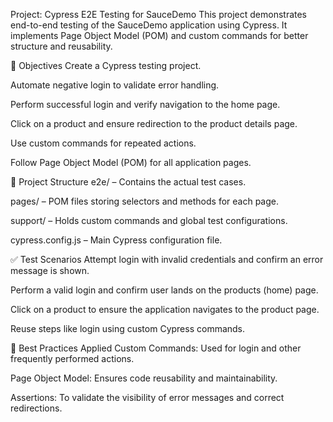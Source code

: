 Project: Cypress E2E Testing for SauceDemo
This project demonstrates end-to-end testing of the SauceDemo application using Cypress. It implements Page Object Model (POM) and custom commands for better structure and reusability.

🔧 Objectives
Create a Cypress testing project.

Automate negative login to validate error handling.

Perform successful login and verify navigation to the home page.

Click on a product and ensure redirection to the product details page.

Use custom commands for repeated actions.

Follow Page Object Model (POM) for all application pages.

📁 Project Structure
e2e/ – Contains the actual test cases.

pages/ – POM files storing selectors and methods for each page.

support/ – Holds custom commands and global test configurations.

cypress.config.js – Main Cypress configuration file.

✅ Test Scenarios
Attempt login with invalid credentials and confirm an error message is shown.

Perform a valid login and confirm user lands on the products (home) page.

Click on a product to ensure the application navigates to the product page.

Reuse steps like login using custom Cypress commands.

🧱 Best Practices Applied
Custom Commands: Used for login and other frequently performed actions.

Page Object Model: Ensures code reusability and maintainability.

Assertions: To validate the visibility of error messages and correct redirections.

